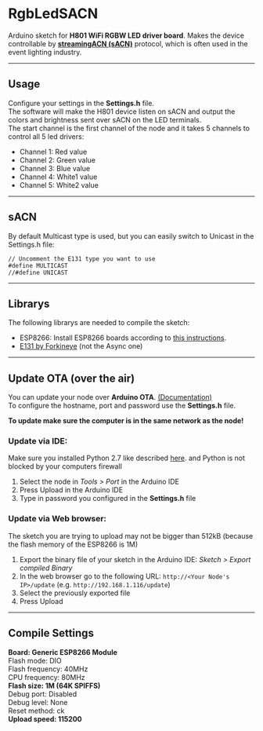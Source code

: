 # RgbLedSACN
Arduino sketch for **H801 WiFi RGBW LED driver board**. Makes the device controllable by [**streamingACN (sACN)**](https://en.wikipedia.org/wiki/Architecture_for_Control_Networks) protocol, which is often used in the event lighting industry.

---

## Usage
Configure your settings in the **Settings.h** file.  
The software will make the H801 device listen on sACN and output the colors and brightness sent over sACN on the LED terminals.  
The start channel is the first channel of the node and it takes 5 channels to control all 5 led drivers:  
- Channel 1: Red value
- Channel 2: Green value
- Channel 3: Blue value
- Channel 4: White1 value
- Channel 5: White2 value

---

## sACN

By default Multicast type is used, but you can easily switch to Unicast in the Settings.h file:
```
// Uncomment the E131 type you want to use
#define MULTICAST
//#define UNICAST
```

---

## Librarys

The following librarys are needed to compile the sketch:
  - ESP8266: Install ESP8266 boards according to [this instructions](https://arduino-esp8266.readthedocs.io/en/latest/installing.html).
  - [E131 by Forkineye](https://github.com/forkineye/E131) (not the Async one)

---
  
## Update OTA (over the air)

You can update your node over **Arduino OTA**. [(Documentation)](https://arduino-test.esp8266.com/Arduino/versions/2.0.0/doc/ota_updates/ota_updates.html#classic-ota-configuration)  
To configure the hostname, port and password use the **Settings.h** file.

**To update make sure the computer is in the same network as the node!**

### Update via IDE:
Make sure you installed Python 2.7 like described [here](https://arduino-test.esp8266.com/Arduino/versions/2.0.0/doc/ota_updates/ota_updates.html#classic-ota-configuration). and Python is not blocked by your computers firewall
1. Select the node in *Tools > Port* in the Arduino IDE
2. Press Upload in the Arduino IDE
3. Type in password you configured in the **Settings.h** file

### Update via Web browser:
The sketch you are trying to upload may not be bigger than 512kB (because the flash memory of the ESP8266 is 1M)
1. Export the binary file of your sketch in the Arduino IDE: *Sketch > Export compiled Binary*
2. In the web browser go to the following URL: `http://<Your Node's IP>/update` (e.g. `http://192.168.1.116/update`)
3. Select the previously exported file
4. Press Upload

---
  
## Compile Settings
**Board: Generic ESP8266 Module**  
Flash mode: DIO  
Flash frequency: 40MHz  
CPU frequency: 80MHz  
**Flash size: 1M (64K SPIFFS)**  
Debug port: Disabled  
Debug level: None  
Reset method: ck  
**Upload speed: 115200**